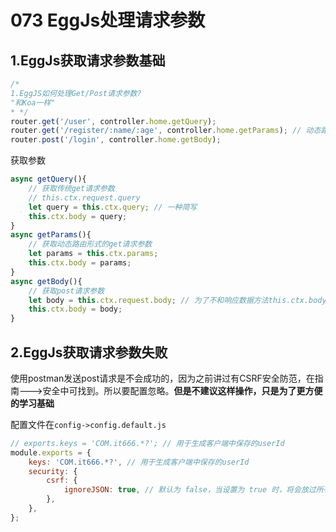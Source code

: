 # 073 EggJs处理请求参数

## 1.EggJs获取请求参数基础

```js
/*
1.EggJS如何处理Get/Post请求参数?
"和Koa一样"
* */
router.get('/user', controller.home.getQuery);
router.get('/register/:name/:age', controller.home.getParams); // 动态路由
router.post('/login', controller.home.getBody);
```



获取参数

```js
async getQuery(){
    // 获取传统get请求参数
    // this.ctx.request.query
    let query = this.ctx.query; // 一种简写
    this.ctx.body = query;
}
async getParams(){
    // 获取动态路由形式的get请求参数
    let params = this.ctx.params;
    this.ctx.body = params;
}
async getBody(){
    // 获取post请求参数 
    let body = this.ctx.request.body; // 为了不和响应数据方法this.ctx.body重名，此处要加request
    this.ctx.body = body;
}
```



## 2.EggJs获取请求参数失败

使用postman发送post请求是不会成功的，因为之前讲过有CSRF安全防范，在指南--->安全中可找到。所以要配置忽略。**但是不建议这样操作，只是为了更方便的学习基础**

配置文件在`config->config.default.js`

```js
// exports.keys = 'COM.it666.*?'; // 用于生成客户端中保存的userId
module.exports = {
    keys: 'COM.it666.*?', // 用于生成客户端中保存的userId
    security: {
        csrf: {
            ignoreJSON: true, // 默认为 false，当设置为 true 时，将会放过所有 content-type 为 `application/json` 的请求
        },
    },
};
```

